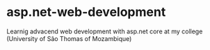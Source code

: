 # asp.net-web-development

Learnig advacend web development with asp.net core at my college (University of São Thomas of Mozambique)
